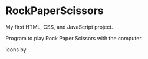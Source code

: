 # RockPaperScissors

My first HTML, CSS, and JavaScript project.

Program to play Rock Paper Scissors with the computer.

Icons by <a href=https://fontawesome.com/>
